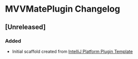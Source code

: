 <!-- Keep a Changelog guide -> https://keepachangelog.com -->

# MVVMatePlugin Changelog

## [Unreleased]
### Added
- Initial scaffold created from [IntelliJ Platform Plugin Template](https://github.com/JetBrains/intellij-platform-plugin-template)
